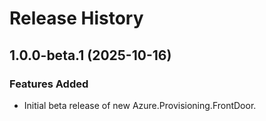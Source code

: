 # Release History

## 1.0.0-beta.1 (2025-10-16)

### Features Added

- Initial beta release of new Azure.Provisioning.FrontDoor.